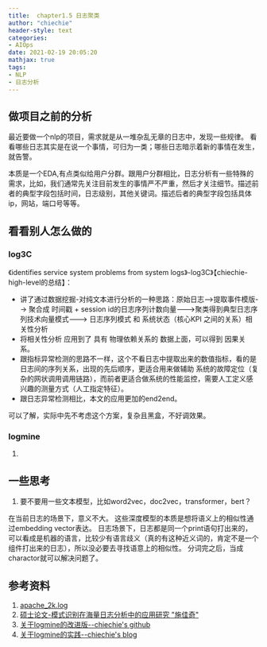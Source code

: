 ```yaml
---
title:  chapter1.5 日志聚类
author: "chiechie"
header-style: text
categories: 
- AIOps
date: 2021-02-19 20:05:20
mathjax: true
tags:
- NLP
- 日志分析
---
```



## 做项目之前的分析

最近要做一个nlp的项目，需求就是从一堆杂乱无章的日志中，发现一些规律。
看看哪些日志其实是在说一个事情，可归为一类；哪些日志暗示着新的事情在发生，就告警。

本质是一个EDA,有点类似给用户分群。跟用户分群相比，日志分析有一些特殊的需求，比如，我们通常先关注目前发生的事情严不严重，然后才关注细节。描述前者的典型字段包括时间，日志级别，其他关键词。描述后者的典型字段包括具体ip，网站，端口号等等。


## 看看别人怎么做的

### log3C

《identifies service system problems from system logs》-log3C》【chiechie-high-level的总结】：

- 讲了通过数据挖掘-对纯文本进行分析的一种思路：原始日志-->提取事件模版--> 聚合成 时间戳 + session id的日志序列计数向量--->聚类得到典型日志序列技术向量模式---> 日志序列模式 和 系统状态（核心KPI 之间的关系）相关性分析
- 将相关性分析 应用到了 具有 物理依赖关系的 数据上面，可以得到 因果关系。
- 跟指标异常检测的思路不一样，这个不看日志中提取出来的数值指标，看的是日志间的序列关系，出现的先后顺序，更适合用来做辅助 系统的故障定位（复杂的网状调用调用链路），而前者更适合做系统的性能监控，需要人工定义感兴趣的测量方式（人工指定特征）。
- 跟日志异常检测相比，本文的应用更加的end2end。

可以了解，实际中先不考虑这个方案，复杂且黑盒，不好调效果。


### logmine
1. 


## 一些思考

1. 要不要用一些文本模型，比如word2vec，doc2vec，transformer，bert？

在当前日志的场景下，意义不大。
这些深度模型的本质是想将语义上的相似性通过embedding vector表达。
日志场景下，日志都是同一个print语句打出来的，可以看成是机器的语言，比较少有语言歧义（真的有这种近义词的，肯定不是一个组件打出来的日志），所以没必要去寻找语意上的相似性。
分词完之后，当成charactor就可以解决问题了。


## 参考资料

1. [apache_2k.log](https://github.com/logpai/logparser/blob/master/logs/Apache/Apache_2k.log)
2. [硕士论文-模式识别在海量日志分析中的应用研究  "施佳奇"](https://www.ixueshu.com/h5/document/814a23b6b51168d40153bcb23ef479f1318947a18e7f9386.html)
3. [关于logmine的改进版--chiechie's github](https://github.com/chiechie/LogRobot)
4. [关于logmine的实践--chiechie's blog](https://chiechie.github.io/2021/03/04/AIOps/logmine-notes/)
